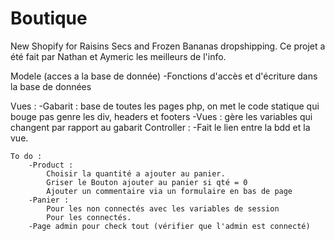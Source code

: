 # Boutique

New Shopify for Raisins Secs and Frozen Bananas dropshipping.
Ce projet a été fait par Nathan et Aymeric les meilleurs de l'info.

Modele (acces a la base de donnée) 
    -Fonctions d'accès et d'écriture dans la base de données

Vues : 
    -Gabarit : base de toutes les pages php, on met le code statique qui bouge pas genre les div, headers et footers
    -Vues : gère les variables qui changent par rapport au gabarit
Controller :
    -Fait le lien entre la bdd et la vue.



    To do : 
        -Product : 
            Choisir la quantité a ajouter au panier.
            Griser le Bouton ajouter au panier si qté = 0
            Ajouter un commentaire via un formulaire en bas de page 
        -Panier :
            Pour les non connectés avec les variables de session
            Pour les connectés.
        -Page admin pour check tout (vérifier que l'admin est connecté)